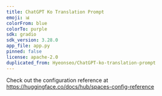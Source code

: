 ```yaml
---
title: ChatGPT Ko Translation Prompt
emoji: 📊
colorFrom: blue
colorTo: purple
sdk: gradio
sdk_version: 3.28.0
app_file: app.py
pinned: false
license: apache-2.0
duplicated_from: Hyeonseo/ChatGPT-ko-translation-prompt
---
```


Check out the configuration reference at https://huggingface.co/docs/hub/spaces-config-reference
